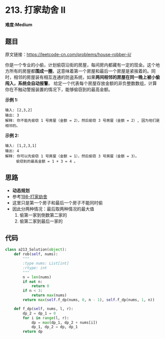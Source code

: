 # 213. 打家劫舍 II
**难度:Medium**
## 题目
原文链接：https://leetcode-cn.com/problems/house-robber-ii/

你是一个专业的小偷，计划偷窃沿街的房屋，每间房内都藏有一定的现金。这个地方所有的房屋都**围成一圈**，这意味着第一个房屋和最后一个房屋是紧挨着的。同时，相邻的房屋装有相互连通的防盗系统，如果**两间相邻的房屋在同一晚上被小偷闯入，系统会自动报警**。 
给定一个代表每个房屋存放金额的非负整数数组，计算你在不触动警报装置的情况下，能够偷窃到的最高金额。

**示例 1:**
```
输入: [2,3,2]
输出: 3
解释: 你不能先偷窃 1 号房屋（金额 = 2），然后偷窃 3 号房屋（金额 = 2）, 因为他们是相邻的。
```
**示例 2:**
```
输入: [1,2,3,1]
输出: 4
解释: 你可以先偷窃 1 号房屋（金额 = 1），然后偷窃 3 号房屋（金额 = 3）。
     偷窃到的最高金额 = 1 + 3 = 4 。
```

## 思路
* **动态规划**
* 参考[198-打家劫舍](https://github.com/czzbb/leetcode-python/blob/master/code/0198-%E6%89%93%E5%AE%B6%E5%8A%AB%E8%88%8D.md)
* 这里只是第一个房子和最后一个房子不能同时偷
* 因此分两种情况：最后取两种情况的最大值
  1. 偷第一家到倒数第二家的
  2. 偷第二家到最后一家的
  

## 代码
```python
class a213_Solution(object):
    def rob(self, nums):
        """
        :type nums: List[int]
        :rtype: int
        """
        n = len(nums)
        if not n:
            return 0
        if n < 3:
            return max(nums)
        return max(self.f_dp(nums, 0, n - 1), self.f_dp(nums, 1, n))

    def f_dp(self, nums, l, r):
        dp_2 = dp_1 = 0
        for i in range(l, r):
            dp = max(dp_1, dp_2 + nums[i])
            dp_1, dp_2 = dp, dp_1
        return dp
```
